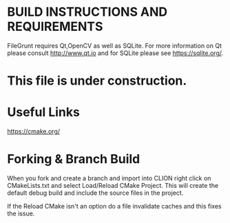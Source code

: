 # BUILD INSTRUCTIONS AND REQUIREMENTS

FileGrunt requires Qt,OpenCV as well as SQLite. For more information on Qt please consult http://www.qt.io and for SQLite please see https://sqlite.org/.

# This file is under construction.

# Useful Links

https://cmake.org/

# Forking & Branch Build
When you fork and create a branch and import into CLION right click on CMakeLists.txt and select Load/Reload CMake Project.
This will create the default debug build and include the source files in the project.

If the Reload CMake isn't an option do a file invalidate caches and this fixes the issue.
